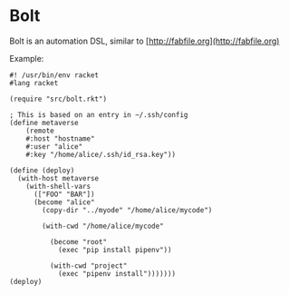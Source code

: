 Bolt
====

Bolt is an automation DSL, similar to [http://fabfile.org](http://fabfile.org)

Example:

```
#! /usr/bin/env racket
#lang racket

(require "src/bolt.rkt")

; This is based on an entry in ~/.ssh/config
(define metaverse
    (remote
    #:host "hostname"
    #:user "alice"
    #:key "/home/alice/.ssh/id_rsa.key"))

(define (deploy)
  (with-host metaverse
    (with-shell-vars
      (["FOO" "BAR"])
      (become "alice"
        (copy-dir "../myode" "/home/alice/mycode")

        (with-cwd "/home/alice/mycode"

          (become "root"
            (exec "pip install pipenv"))

          (with-cwd "project"
            (exec "pipenv install")))))))
(deploy)
```
